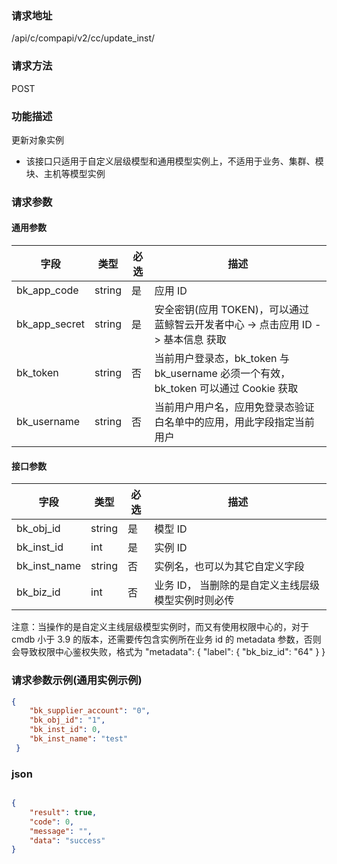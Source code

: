 
### 请求地址

/api/c/compapi/v2/cc/update_inst/



### 请求方法

POST


### 功能描述

更新对象实例

- 该接口只适用于自定义层级模型和通用模型实例上，不适用于业务、集群、模块、主机等模型实例

### 请求参数


#### 通用参数

| 字段 | 类型 | 必选 |  描述 |
|-----------|------------|--------|------------|
| bk_app_code  |  string    | 是 | 应用 ID     |
| bk_app_secret|  string    | 是 | 安全密钥(应用 TOKEN)，可以通过 蓝鲸智云开发者中心 -&gt; 点击应用 ID -&gt; 基本信息 获取 |
| bk_token     |  string    | 否 | 当前用户登录态，bk_token 与 bk_username 必须一个有效，bk_token 可以通过 Cookie 获取 |
| bk_username  |  string    | 否 | 当前用户用户名，应用免登录态验证白名单中的应用，用此字段指定当前用户 |

#### 接口参数

| 字段                |  类型      | 必选   |  描述                            |
|---------------------|------------|--------|----------------------------------|
| bk_obj_id           | string     | 是     | 模型 ID       |
| bk_inst_id          | int        | 是     | 实例 ID |
| bk_inst_name        | string     | 否     | 实例名，也可以为其它自定义字段   |
| bk_biz_id                  | int        | 否     | 业务 ID， 当删除的是自定义主线层级模型实例时则必传|

 注意：当操作的是自定义主线层级模型实例时，而又有使用权限中心的，对于 cmdb 小于 3.9 的版本，还需要传包含实例所在业务 id 的 metadata 参数，否则会导致权限中心鉴权失败，格式为
"metadata": {
    "label": {
        "bk_biz_id": "64"
    }
}

### 请求参数示例(通用实例示例)

```json
{
    "bk_supplier_account": "0",
    "bk_obj_id": "1",
    "bk_inst_id": 0,
    "bk_inst_name": "test"
 }
```

### json

```json

{
    "result": true,
    "code": 0,
    "message": "",
    "data": "success"
}
```